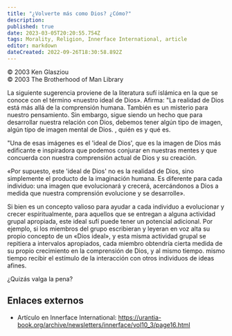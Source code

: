 ```yaml
---
title: "¿Volverte más como Dios? ¿Cómo?"
description: 
published: true
date: 2023-03-05T20:20:55.754Z
tags: Morality, Religion, Innerface International, article
editor: markdown
dateCreated: 2022-09-26T18:30:58.892Z
---
```


<p class="v-card v-sheet theme--light grey lighten-3 px-2">© 2003 Ken Glasziou<br>© 2003 The Brotherhood of Man Library</p>

La siguiente sugerencia proviene de la literatura sufí islámica en la que se conoce con el término «nuestro ideal de Dios». Afirma: "La realidad de Dios está más allá de la comprensión humana. También es un misterio para nuestro pensamiento. Sin embargo, sigue siendo un hecho que para desarrollar nuestra relación con Dios, debemos tener algún tipo de imagen, algún tipo de imagen mental de Dios. , quién es y qué es.

"Una de esas imágenes es el 'ideal de Dios', que es la imagen de Dios más edificante e inspiradora que podemos conjurar en nuestras mentes y que concuerda con nuestra comprensión actual de Dios y su creación.

«Por supuesto, este 'ideal de Dios' no es la realidad de Dios, sino simplemente el producto de la imaginación humana. Es diferente para cada individuo: una imagen que evolucionará y crecerá, acercándonos a Dios a medida que nuestra comprensión evolucione y se desarrolle».

Si bien es un concepto valioso para ayudar a cada individuo a evolucionar y crecer espiritualmente, para aquellos que se entregan a alguna actividad grupal apropiada, este ideal sufí puede tener un potencial adicional. Por ejemplo, si los miembros del grupo escribieran y leyeran en voz alta su propio concepto de un «Dios ideal», y esta misma actividad grupal se repitiera a intervalos apropiados, cada miembro obtendría cierta medida de su propio crecimiento en la comprensión de Dios, y al mismo tiempo. mismo tiempo recibir el estímulo de la interacción con otros individuos de ideas afines.

¿Quizás valga la pena?

## Enlaces externos

- Artículo en Innerface International: https://urantia-book.org/archive/newsletters/innerface/vol10_3/page16.html